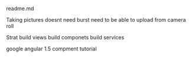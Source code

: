 readme.md

Taking pictures doesnt need burst
need to be able to upload from camera roll

Strat
build views
build componets 
build services

google angular 1.5 compment tutorial
